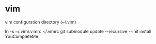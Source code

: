 # vim
vim configuration directory (~/.vim)

ln -s ~/.vim/.vimrc ~/.vimrc 
git submodule update --recursive --init
install YouCompleteMe
